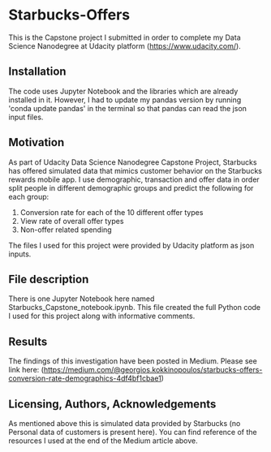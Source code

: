# Starbucks-Offers
This is the Capstone project I submitted in order to complete my Data Science Nanodegree at Udacity platform (https://www.udacity.com/).
## Installation
The code uses Jupyter Notebook and the libraries which are already installed in it. However, I had to update my pandas version by running 'conda update pandas' in the terminal so that pandas can read the json input files.
## Motivation
As part of Udacity Data Science Nanodegree Capstone Project, Starbucks has offered simulated data that mimics customer behavior on the Starbucks rewards mobile app. I use demographic, transaction and offer data in order split people in different demographic groups and predict the following for each group:

1. Conversion rate for each of the 10 different offer types
2. View rate of overall offer types
3. Non-offer related spending

The files I used for this project were provided by Udacity platform as json inputs.

## File description
There is one Jupyter Notebook here named Starbucks_Capstone_notebook.ipynb. This file created the full Python code I used for this project along with informative comments.

## Results

The findings of this investigation have been posted in Medium. Please see link here:
(https://medium.com/@georgios.kokkinopoulos/starbucks-offers-conversion-rate-demographics-4df4bf1cbae1)

## Licensing, Authors, Acknowledgements
As mentioned above this is simulated data provided by Starbucks (no Personal data of customers is present here).
You can find reference of the resources I used at the end of the Medium article above.
